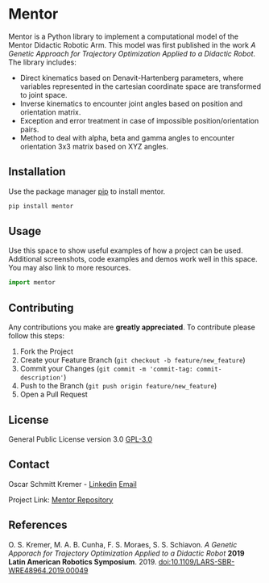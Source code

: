 # Mentor

Mentor is a Python library to implement a computational model of the Mentor Didactic Robotic Arm. This model was first published in the work *A Genetic Approach for Trajectory Optimization Applied to a Didactic Robot*. The library includes:

* Direct kinematics based on Denavit-Hartenberg parameters, where variables represented in the cartesian coordinate space are transformed to joint space.
* Inverse kinematics to encounter joint angles based on position and orientation matrix.
* Exception and error treatment in case of impossible position/orientation pairs.
* Method to deal with alpha, beta and gamma angles to encounter orientation 3x3 matrix based on XYZ angles.

## Installation

Use the package manager [pip](https://pip.pypa.io/en/stable/) to install mentor.

```bash
pip install mentor
```

## Usage

Use this space to show useful examples of how a project can be used. Additional screenshots, code examples and demos work well in this space. You may also link to more resources.


```python
import mentor

```

## Contributing

Any contributions you make are **greatly appreciated**. To contribute please follow this steps:

1. Fork the Project
2. Create your Feature Branch (`git checkout -b feature/new_feature`)
3. Commit your Changes (`git commit -m 'commit-tag: commit-description'`)
4. Push to the Branch (`git push origin feature/new_feature`)
5. Open a Pull Request

## License
General Public License version 3.0 [GPL-3.0](https://choosealicense.com/licenses/gpl-3.0/)

## Contact

Oscar Schmitt Kremer - [Linkedin](https://www.linkedin.com/in/oscar-schmitt-kremer-67aa30134/) [Email](oscar.s.kremer@hotmail.com)

Project Link: [Mentor Repository](https://github.com/oscarkremer/mentor)

## References

O. S. Kremer, M. A. B. Cunha, F. S. Moraes, S. S. Schiavon. *A Genetic Apporach for Trajectory Optimization Applied to a Didactic Robot* **2019 Latin American Robotics Symposium**. 2019.
[doi:10.1109/LARS-SBR-WRE48964.2019.00049](doi:10.1109/LARS-SBR-WRE48964.2019.00049)